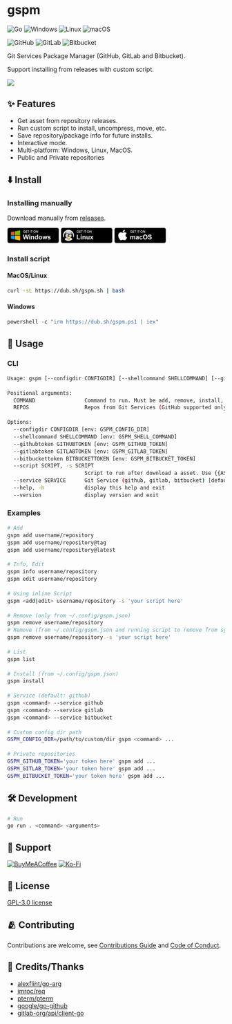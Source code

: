# gspm

![Go](https://img.shields.io/badge/go-%2300ADD8.svg?style=for-the-badge&logo=go&logoColor=white)
![Windows](https://img.shields.io/badge/Windows-0078D6?style=for-the-badge&logo=windows&logoColor=white)
![Linux](https://img.shields.io/badge/Linux-FCC624?style=for-the-badge&logo=linux&logoColor=black)
![macOS](https://img.shields.io/badge/mac%20os-000000?style=for-the-badge&logo=macos&logoColor=F0F0F0)

![GitHub](https://img.shields.io/badge/github-%23121011.svg?style=for-the-badge&logo=github&logoColor=white)
![GitLab](https://img.shields.io/badge/gitlab-%23181717.svg?style=for-the-badge&logo=gitlab&logoColor=white)
![Bitbucket](https://img.shields.io/badge/bitbucket-%230047B3.svg?style=for-the-badge&logo=bitbucket&logoColor=white)

Git Services Package Manager (GitHub, GitLab and Bitbucket).

Support installing from releases with custom script.

<p align="center">
  <img src="./screencast.gif" style="display: block; margin: auto;" />
</p>

## ✨ Features

-   Get asset from repository releases.
-   Run custom script to install, uncompress, move, etc.
-   Save repository/package info for future installs.
-   Interactive mode.
-   Multi-platform: Windows, Linux, MacOS.
-   Public and Private repositories

## ⬇️ Install

### Installing manually

Download manually from [releases](https://github.com/eduhds/gspm/releases).

<p>
  <a href="https://github.com/eduhds/gspm/releases/download/v1.0.0/gspm_v1.0.0_Windows_x86_64.zip"><img src="assets/BadgeWindows.png" alt="Windows" width="120" /></a>
  <a href="https://github.com/eduhds/gspm/releases/download/v1.0.0/gspm_v1.0.0_Linux_x86_64.tar.gz"><img src="assets/BadgeLinux.png" alt="Linux" width="120" /></a>
  <a href="https://github.com/eduhds/gspm/releases/download/v1.0.0/gspm_v1.0.0_Darwin_x86_64.tar.gz"><img src="assets/BadgeMacOS.png" alt="macOS" width="120" /></a>
</p>

### Install script

#### MacOS/Linux

```sh
curl -sL https://dub.sh/gspm.sh | bash
```

#### Windows

```powershell
powershell -c "irm https://dub.sh/gspm.ps1 | iex"
```

## 📖 Usage

### CLI

```sh
Usage: gspm [--configdir CONFIGDIR] [--shellcommand SHELLCOMMAND] [--githubtoken GITHUBTOKEN] [--gitlabtoken GITLABTOKEN] [--bitbuckettoken BITBUCKETTOKEN] [--script SCRIPT] [--service SERVICE] [COMMAND [REPOS [REPOS ...]]]

Positional arguments:
  COMMAND                Command to run. Must be add, remove, install, edit, info or list.
  REPOS                  Repos from Git Services (GitHub supported only for now). Format: username/repository

Options:
  --configdir CONFIGDIR [env: GSPM_CONFIG_DIR]
  --shellcommand SHELLCOMMAND [env: GSPM_SHELL_COMMAND]
  --githubtoken GITHUBTOKEN [env: GSPM_GITHUB_TOKEN]
  --gitlabtoken GITLABTOKEN [env: GSPM_GITLAB_TOKEN]
  --bitbuckettoken BITBUCKETTOKEN [env: GSPM_BITBUCKET_TOKEN]
  --script SCRIPT, -s SCRIPT
                         Script to run after download a asset. Use {{ASSET}} to reference the asset path.
  --service SERVICE      Git Service (github, gitlab, bitbucket) [default: github]
  --help, -h             display this help and exit
  --version              display version and exit
```

### Examples

```sh
# Add
gspm add username/repository
gspm add username/repository@tag
gspm add username/repository@latest

# Info, Edit
gspm info username/repository
gspm edit username/repository

# Using inline Script
gspm <add|edit> username/repository -s 'your script here'

# Remove (only from ~/.config/gspm.json)
gspm remove username/repository
# Remove (from ~/.config/gspm.json and running script to remove from system)
gspm remove username/repository -s 'your script here'

# List
gspm list

# Install (from ~/.config/gspm.json)
gspm install

# Service (default: github)
gspm <command> --service github
gspm <command> --service gitlab
gspm <command> --service bitbucket

# Custom config dir path
GSPM_CONFIG_DIR=/path/to/custom/dir gspm <command> ...

# Private repositories
GSPM_GITHUB_TOKEN='your token here' gspm add ...
GSPM_GITLAB_TOKEN='your token here' gspm add ...
GSPM_BITBUCKET_TOKEN='your token here' gspm add ...
```

## 🛠️ Development

```sh
# Run
go run . <command> <arguments>
```

## 🤝 Support

[![BuyMeACoffee](https://img.shields.io/badge/Buy%20Me%20a%20Coffee-ffdd00?style=for-the-badge&logo=buy-me-a-coffee&logoColor=black)](https://www.buymeacoffee.com/eduhds)
[![Ko-Fi](https://img.shields.io/badge/Ko--fi-F16061?style=for-the-badge&logo=ko-fi&logoColor=white)](https://ko-fi.com/eduhds)

## 📜 License

[GPL-3.0 license](./LICENSE.txt)

## 🫂 Contributing

Contributions are welcome, see [Contributions Guide](./CONTRIBUTING.md) and [Code of Conduct](./CODE_OF_CONDUCT.md).

## 🙏 Credits/Thanks

-   [alexflint/go-arg](https://github.com/alexflint/go-arg)
-   [imroc/req](https://github.com/imroc/req)
-   [pterm/pterm](https://github.com/pterm/pterm)
-   [google/go-github](https://github.com/google/go-github)
-   [gitlab-org/api/client-go](https://gitlab.com/gitlab-org/api/client-go)
